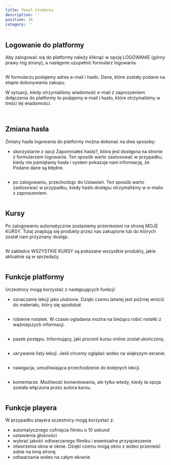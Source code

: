 ```yaml
---
title: Panel studenta
description: ''
position: 16
category: ''
---
```


## Logowanie do platformy 

Aby zalogować się do platformy należy kliknąć w opcję LOGOWANIE (górny prawy róg strony), a następnie uzupełnić formularz logowania.

<img src="/img/screen-logowanie-studenta.jpg" alt=""/>

W formularzu podajemy adres e-mail i hasło. Dane, które zostały podane na etapie dokonywania zakupu. 

W sytuacji, kiedy otrzymaliśmy wiadomość e-mail z zaproszeniem dołączenia do platformy to podajemy e-mail i hasło, które otrzymaliśmy w treści tej wiadomości. 

<br>

## Zmiana hasła

Zmiany hasła logowania do platformy można dokonać na dwa sposoby:

- skorzystanie z opcji Zapomniałeś hasła?, która jest dostępna na stronie z formularzem logowania. Ten sposób warto zastosować w przypadku, kiedy nie pamiętamy hasła i system pokazuje nam informację, że Podane dane są błędne. 

<img src="/img/screen-logowanie-studenta-haslo.jpg" alt=""/>

- po zalogowaniu, przechodząc do Ustawień. Ten sposób warto zastosować w przypadku, kiedy hasło dostępu otrzymaliśmy w e-mailu z zaproszeniem. 

<img src="/img/screen-ustawienie-hasla-student.jpg" alt=""/>

<br>

## Kursy

Po zalogowaniu automatycznie zostaniemy przeniesieni na stronę MOJE KURSY. Tutaj znajdują się produkty przez nas zakupione lub do których został nam przyznany dostęp.

<img src="/img/screen-moje-kursy.jpg" alt=""/>

W zakładce WSZYSTKIE KURSY są pokazane wszystkie produkty, jakie aktualnie są w sprzedaży.

<img src="/img/screen-wszystkie-kursy-student.jpg" alt=""/>

<br>

## Funkcje platformy

Uczestnicy mogą korzystać z następujących funkcji:

- oznaczanie lekcji jako ulubione. Dzięki czemu latwiej jest później wrócić do materiału, który się spodobał.

<img src="/img/screen-ulubione.jpg" alt=""/>

- robienie notatek. W czasie ogladania można na bieżąco robić notatki z ważniejszych informacji.

<img src="/img/screen-notatki.jpg" alt=""/>

- pasek postępu. Informujący, jaki procent kursu online został ukończony.

<img src="/img/screen-pasek-postepu.jpg" alt=""/>

- ukrywanie listy lekcji. Jeśli chcemy oglądać wideo na większym ekranie.

<img src="/img/screen-ukrywanie-lekcji.jpg" alt=""/>

- nawigacja, umożliwiająca przechodzenie do kolejnych lekcji.

<img src="/img/screen-nawigacja-lekcjami.jpg" alt=""/>

- komentarze. Możliwość komentowania, ale tylko wtedy, kiedy ta opcja została włączona przez autora kursu.

<img src="/img/screen-komentarze.jpg" alt=""/>

## Funkcje playera

W przypadku playera uczestnicy mogą korzystać z:

- automatycznego cofnięcia filmku o 10 sekund
- ustawienia głośności
- wybrać jakość odtwarzanego filmiku i ewentualne przyspieszenie
- otworzenia okna w oknie. Dzięki czemu mogą okno z wideo przenieść sobie na inną stronę
- odtwarzania wideo na całym ekranie






